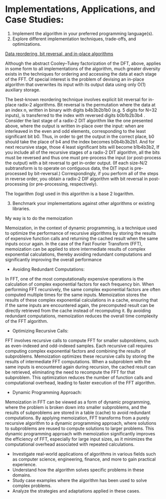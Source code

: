 # Implementations, Applications, and Case Studies:
1. Implement the algorithm in your preferred programming language(s).
2. Explore different implementation techniques, trade-offs, and optimizations.

[Data reordering, bit reversal, and in-place algorithms](https://en.wikipedia.org/wiki/Cooley%E2%80%93Tukey_FFT_algorithm#Data_reordering,_bit_reversal,_and_in-place_algorithms)

Although the abstract Cooley–Tukey factorization of the DFT, above, applies in some form to all implementations of the algorithm, much greater diversity exists in the techniques for ordering and accessing the data at each stage of the FFT. Of special interest is the problem of devising an in-place algorithm that overwrites its input with its output data using only O(1) auxiliary storage.

The best-known reordering technique involves explicit bit reversal for in-place radix-2 algorithms. Bit reversal is the permutation where the data at an index n, written in binary with digits b4b3b2b1b0 (e.g. 5 digits for N=32 inputs), is transferred to the index with reversed digits b0b1b2b3b4 . Consider the last stage of a radix-2 DIT algorithm like the one presented above, where the output is written in-place over the input: when are interleaved in the even and odd elements, corresponding to the least significant bit b0. Thus, in order to get the output in the correct place, b0 should take the place of b4 and the index becomes b0b4b3b2b1. And for next recursive stage, those 4 least significant bits will become b1b4b3b2, If you include all of the recursive stages of a radix-2 DIT algorithm, all the bits must be reversed and thus one must pre-process the input (or post-process the output) with a bit reversal to get in-order output. (If each size-N/2 subtransform is to operate on contiguous data, the DIT input is pre-processed by bit-reversal.) Correspondingly, if you perform all of the steps in reverse order, you obtain a radix-2 DIF algorithm with bit reversal in post-processing (or pre-processing, respectively).

The logarithm (log) used in this algorithm is a base 2 logarithm.

3. Benchmark your implementations against other algorithms or existing libraries.

My way is to do the memoization 

Memoization, in the context of dynamic programming, is a technique used to optimize the performance of recursive algorithms by storing the results of expensive function calls and returning the cached result when the same inputs occur again. In the case of the Fast Fourier Transform (FFT), memoization can be applied to store intermediate results of complex exponential calculations, thereby avoiding redundant computations and significantly improving the overall performance

- Avoiding Redundant Computations:

In FFT, one of the most computationally expensive operations is the calculation of complex exponential factors for each frequency bin.
When performing FFT recursively, the same complex exponential factors are often computed multiple times for the same inputs.
Memoization stores the results of these complex exponential calculations in a cache, ensuring that if the same inputs are encountered again, the precomputed result can be directly retrieved from the cache instead of recomputing it.
By avoiding redundant computations, memoization reduces the overall time complexity of the FFT algorithm.

- Optimizing Recursive Calls:

FFT involves recursive calls to compute FFT for smaller subproblems, such as even-indexed and odd-indexed samples.
Each recursive call requires computing complex exponential factors and combining the results of subproblems.
Memoization optimizes these recursive calls by storing the results of intermediate FFT computations.
When a subproblem with the same inputs is encountered again during recursion, the cached result can be retrieved, eliminating the need to recompute the FFT for that subproblem.
This optimization reduces the number of function calls and computational overhead, leading to faster execution of the FFT algorithm.

- Dynamic Programming Approach:

Memoization in FFT can be viewed as a form of dynamic programming, where the problem is broken down into smaller subproblems, and the results of subproblems are stored in a table (cache) to avoid redundant computations.
By applying memoization, FFT transforms from a purely recursive algorithm to a dynamic programming approach, where solutions to subproblems are reused to compute solutions to larger problems.
This dynamic programming approach with memoization significantly improves the efficiency of FFT, especially for large input sizes, as it minimizes the computational overhead associated with repeated calculations.


- Investigate real-world applications of algorithms in various fields such as computer science, engineering, finance, and more to gain practical experience.
- Understand how the algorithm solves specific problems in these domains.
- Study case examples where the algorithm has been used to solve complex problems.
- Analyze the strategies and adaptations applied in these cases.
